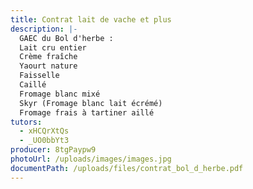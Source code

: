 ```yaml
---
title: Contrat lait de vache et plus
description: |-
  GAEC du Bol d'herbe : 
  Lait cru entier
  Crème fraîche
  Yaourt nature
  Faisselle
  Caillé
  Fromage blanc mixé
  Skyr (Fromage blanc lait écrémé)
  Fromage frais à tartiner aillé
tutors:
  - xHCQrXtQs
  - _UO0bbYt3
producer: 8tgPaypw9
photoUrl: /uploads/images/images.jpg
documentPath: /uploads/files/contrat_bol_d_herbe.pdf
---
```

